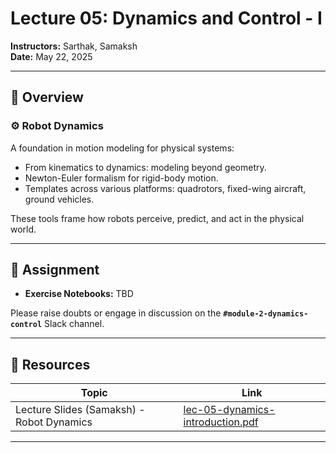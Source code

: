# Lecture 05: Dynamics and Control - I

**Instructors:** Sarthak, Samaksh  
**Date:** May 22, 2025

---

## 📖 Overview
### ⚙️ Robot Dynamics

A foundation in motion modeling for physical systems:

- From kinematics to dynamics: modeling beyond geometry.
- Newton-Euler formalism for rigid-body motion.
- Templates across various platforms: quadrotors, fixed-wing aircraft, ground vehicles.

These tools frame how robots perceive, predict, and act in the physical world.

---

## 📄 Assignment

- **Exercise Notebooks:** TBD

Please raise doubts or engage in discussion on the **`#module-2-dynamics-control`** Slack channel.

---

## 🔗 Resources

| Topic                             | Link                                                                                   |
|----------------------------------|----------------------------------------------------------------------------------------|
| Lecture Slides (Samaksh) - Robot Dynamics          | [lec-05-dynamics-introduction.pdf](./lec-05-dynamics-introduction.pdf)                  |
---